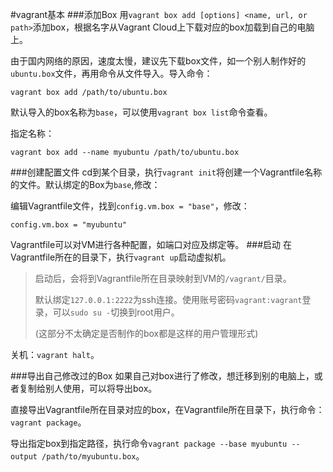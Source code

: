 #vagrant基本
###添加Box
用`vagrant box add [options] <name, url, or path>`添加box，根据名字从Vagrant Cloud上下载对应的box加载到自己的电脑上。

由于国内网络的原因，速度太慢，建议先下载box文件，如一个别人制作好的`ubuntu.box`文件，再用命令从文件导入。导入命令：
```
vagrant box add /path/to/ubuntu.box
```
默认导入的box名称为`base`，可以使用`vagrant box list`命令查看。

指定名称：
```
vagrant box add --name myubuntu /path/to/ubuntu.box
```
###创建配置文件
cd到某个目录，执行`vagrant init`将创建一个Vagrantfile名称的文件。默认绑定的Box为`base`,修改：

编辑Vagrantfile文件，找到`config.vm.box = "base"`，修改：
```
config.vm.box = "myubuntu"
```
Vagrantfile可以对VM进行各种配置，如端口对应及绑定等。
###启动
在Vagrantfile所在的目录下，执行`vagrant up`启动虚拟机。

>启动后，会将到Vagrantfile所在目录映射到VM的`/vagrant/`目录。
>
>默认绑定`127.0.0.1:2222`为ssh连接。使用账号密码`vagrant:vagrant`登录，可以`sudo su -`切换到root用户。
>
>(这部分不太确定是否制作的box都是这样的用户管理形式)

关机：`vagrant halt`。

###导出自己修改过的Box
如果自己对box进行了修改，想迁移到别的电脑上，或者复制给别人使用，可以将导出box。

直接导出Vagrantfile所在目录对应的box，在Vagrantfile所在目录下，执行命令：`vagrant package`。

导出指定box到指定路径，执行命令`vagrant package --base myubuntu --output /path/to/myubuntu.box`。